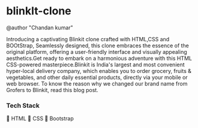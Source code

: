 # blinkIt-clone

@author "Chandan kumar"


Introducing a captivating Blinkit clone crafted with HTML,CSS and BOOtStrap, Seamlessly designed, this clone embraces the essence of the original platform, offering a user-friendly interface and visually appealing aesthetics.Get ready to embark on a harmonious adventure with this HTML CSS-powered masterpiece.Blinkit is India's largest and most convenient hyper-local delivery company, which enables you to order grocery, fruits & vegetables, and other daily essential products, directly via your mobile or web browser. To know the reason why we changed our brand name from Grofers to Blinkit, read this blog post.

### Tech Stack
🔴 HTML
🔴 CSS
🔴 Bootstrap

